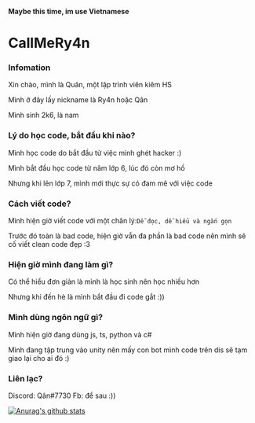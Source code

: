 **Maybe this time, im use Vietnamese**
# CallMeRy4n
### Infomation
Xin chào, mình là Quân, một lập trình viên kiêm HS

Mình ở đây lấy nickname là Ry4n hoặc Qân

Mình sinh 2k6, là nam

### Lý do học code, bắt đầu khi nào?
Mình học code do bắt đầu từ việc mình ghét hacker :)

Mình bắt đầu học code từ năm lớp 6, lúc đó còn mơ hồ

Nhưng khi lên lớp 7, mình mới thực sự có đam mê với việc code

### Cách viết code?
Mình hiện giờ viết code với một chân lý:`Dễ đọc, dễ hiểu và ngắn gọn`

Trước đó toàn là bad code, hiện giờ vẫn đa phần là bad code nên mình sẽ cố viết clean code đẹp :3

### Hiện giờ mình đang làm gì?
Có thể hiểu đơn giản là mình là học sinh nên học nhiều hơn

Nhưng khi đến hè là mình bắt đầu đi code gắt :))

### Mình dùng ngôn ngữ gì?
Mình hiện giờ đang dùng js, ts, python và c#

Mình đang tập trung vào unity nên mấy con bot mình code trên dis sẽ tạm giao lại cho ai đó :)

### Liên lạc?
Discord: Qân#7730
Fb: để sau :))

[![Anurag's github stats](https://github-readme-stats.vercel.app/api?username=CallMeRy4n)](https://github.com/anuraghazra/github-readme-stats)

